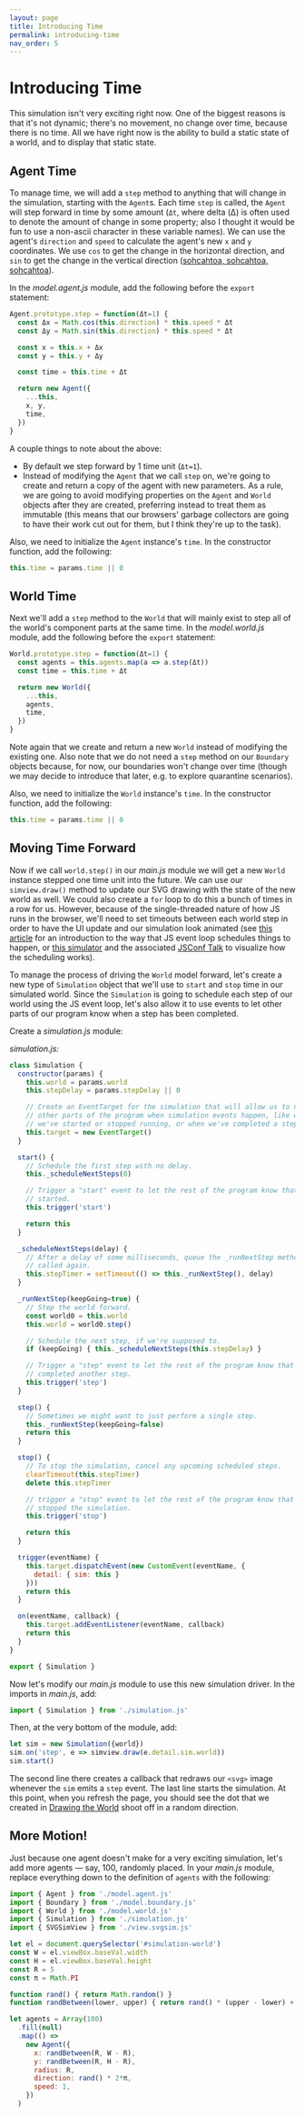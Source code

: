 ```yaml
---
layout: page
title: Introducing Time
permalink: introducing-time
nav_order: 5
---
```


# Introducing Time

This simulation isn't very exciting right now. One of the biggest reasons is that it's not dynamic; there's no movement, no change over time, because there is no time. All we have right now is the ability to build a static state of a world, and to display that static state.

## Agent Time

To manage time, we will add a `step` method to anything that will change in the simulation, starting with the `Agent`s. Each time `step` is called, the `Agent` will step forward in time by some amount (`Δt`, where delta (Δ) is often used to denote the amount of change in some property; also I thought it would be fun to use a non-ascii character in these variable names). We can use the agent's `direction` and `speed` to calculate the agent's new `x` and `y` coordinates. We use `cos` to get the change in the horizontal direction, and `sin` to get the change in the vertical direction ([sohcahtoa, sohcahtoa, sohcahtoa](https://www.mathsisfun.com/algebra/sohcahtoa.html)).

In the _model.agent.js_ module, add the following before the `export` statement:

```js
Agent.prototype.step = function(Δt=1) {
  const Δx = Math.cos(this.direction) * this.speed * Δt
  const Δy = Math.sin(this.direction) * this.speed * Δt

  const x = this.x + Δx
  const y = this.y + Δy

  const time = this.time + Δt

  return new Agent({
    ...this,
    x, y,
    time,
  })
}
```

A couple things to note about the above:
* By default we step forward by 1 time unit (`Δt=1`).
* Instead of modifying the `Agent` that we call `step` on, we're going to create and return a copy of the agent with new parameters. As a rule, we are going to avoid modifying properties on the `Agent` and `World` objects after they are created, preferring instead to treat them as immutable (this means that our browsers' garbage collectors are going to have their work cut out for them, but I think they're up to the task).

Also, we need to initialize the `Agent` instance's `time`. In the constructor function, add the following:

```js
this.time = params.time || 0
```

## World Time

Next we'll add a `step` method to the `World` that will mainly exist to step all of the world's component parts at the same time. In the _model.world.js_ module, add the following before the `export` statement:

```js
World.prototype.step = function(Δt=1) {
  const agents = this.agents.map(a => a.step(Δt))
  const time = this.time + Δt

  return new World({
    ...this,
    agents,
    time,
  })
}
```

Note again that we create and return a new `World` instead of modifying the existing one. Also note that we do not need a `step` method on our `Boundary` objects because, for now, our boundaries won't change over time (though we may decide to introduce that later, e.g. to explore quarantine scenarios).

Also, we need to initialize the `World` instance's `time`. In the constructor function, add the following:

```js
this.time = params.time || 0
```

## Moving Time Forward

Now if we call `world.step()` in our _main.js_ module we will get a new `World` instance stepped one time unit into the future. We can use our `simview.draw()` method to update our SVG drawing with the state of the new world as well. We could also create a `for` loop to do this a bunch of times in a row for us. However, because of the single-threaded nature of how JS runs in the browser, we'll need to set timeouts between each world step in order to have the UI update and our simulation look animated (see [this article](https://dev.to/lydiahallie/javascript-visualized-event-loop-3dif) for an introduction to the way that JS event loop schedules things to happen, or [this simulator](http://latentflip.com/loupe/) and the associated [JSConf Talk](https://www.youtube.com/watch?v=8aGhZQkoFbQ) to visualize how the scheduling works).

To manage the process of driving the `World` model forward, let's create a new type of `Simulation` object that we'll use to `start` and `stop` time in our simulated world. Since the `Simulation` is going to schedule each step of our world using the JS event loop, let's also allow it to use events to let other parts of our program know when a step has been completed.

Create a _simulation.js_ module:

_simulation.js:_
```js
class Simulation {
  constructor(params) {
    this.world = params.world
    this.stepDelay = params.stepDelay || 0

    // Create an EventTarget for the simulation that will allow us to notify
    // other parts of the program when simulation events happen, like when
    // we've started or stopped running, or when we've completed a step.
    this.target = new EventTarget()
  }

  start() {
    // Schedule the first step with no delay.
    this._scheduleNextSteps(0)

    // Trigger a "start" event to let the rest of the program know that we've
    // started.
    this.trigger('start')

    return this
  }

  _scheduleNextSteps(delay) {
    // After a delay of some milliseconds, queue the _runNextStep method to be
    // called again.
    this.stepTimer = setTimeout(() => this._runNextStep(), delay)
  }

  _runNextStep(keepGoing=true) {
    // Step the world forward.
    const world0 = this.world
    this.world = world0.step()

    // Schedule the next step, if we're supposed to.
    if (keepGoing) { this._scheduleNextSteps(this.stepDelay) }

    // Trigger a "step" event to let the rest of the program know that we've
    // completed another step.
    this.trigger('step')
  }

  step() {
    // Sometimes we might want to just perform a single step.
    this._runNextStep(keepGoing=false)
    return this
  }

  stop() {
    // To stop the simulation, cancel any upcoming scheduled steps.
    clearTimeout(this.stepTimer)
    delete this.stepTimer

    // trigger a "stop" event to let the rest of the program know that we've
    // stopped the simulation.
    this.trigger('stop')

    return this
  }

  trigger(eventName) {
    this.target.dispatchEvent(new CustomEvent(eventName, {
      detail: { sim: this }
    }))
    return this
  }

  on(eventName, callback) {
    this.target.addEventListener(eventName, callback)
    return this
  }
}

export { Simulation }
```

Now let's modify our _main.js_ module to use this new simulation driver. In the imports in _main.js_, add:

```js
import { Simulation } from './simulation.js'
```

Then, at the very bottom of the module, add:

```js
let sim = new Simulation({world})
sim.on('step', e => simview.draw(e.detail.sim.world))
sim.start()
```

The second line there creates a callback that redraws our `<svg>` image whenever the `sim` emits a `step` event. The last line starts the simulation. At this point, when you refresh the page, you should see the dot that we created in [Drawing the World](drawing-the-world) shoot off in a random direction.

## More Motion!

Just because one agent doesn't make for a very exciting simulation, let's add more agents &mdash; say, 100, randomly placed. In your _main.js_ module, replace everything down to the definition of `agents` with the following:

```js
import { Agent } from './model.agent.js'
import { Boundary } from './model.boundary.js'
import { World } from './model.world.js'
import { Simulation } from './simulation.js'
import { SVGSimView } from './view.svgsim.js'

let el = document.querySelector('#simulation-world')
const W = el.viewBox.baseVal.width
const H = el.viewBox.baseVal.height
const R = 5
const π = Math.PI

function rand() { return Math.random() }
function randBetween(lower, upper) { return rand() * (upper - lower) + lower }

let agents = Array(100)
  .fill(null)
  .map(() =>
    new Agent({
      x: randBetween(R, W - R),
      y: randBetween(R, H - R),
      radius: R,
      direction: rand() * 2*π,
      speed: 1,
    })
  )
```